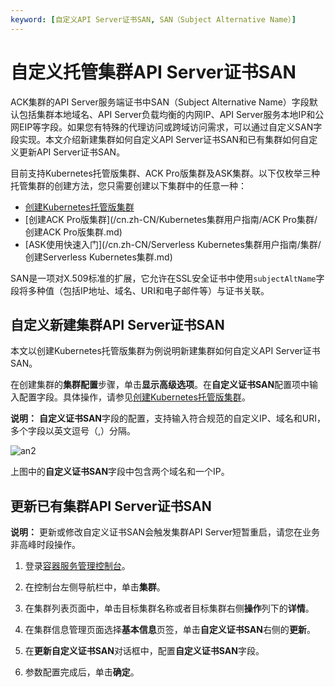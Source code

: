 ```yaml
---
keyword: [自定义API Server证书SAN, SAN（Subject Alternative Name）]
---
```


# 自定义托管集群API Server证书SAN

ACK集群的API Server服务端证书中SAN（Subject Alternative Name）字段默认包括集群本地域名、API Server负载均衡的内网IP、API Server服务本地IP和公网EIP等字段。如果您有特殊的代理访问或跨域访问需求，可以通过自定义SAN字段实现。本文介绍新建集群如何自定义API Server证书SAN和已有集群如何自定义更新API Server证书SAN。

目前支持Kubernetes托管版集群、ACK Pro版集群及ASK集群。以下仅枚举三种托管集群的创建方法，您只需要创建以下集群中的任意一种：

-   [创建Kubernetes托管版集群](/cn.zh-CN/Kubernetes集群用户指南/集群/创建集群/创建Kubernetes托管版集群.md)
-   [创建ACK Pro版集群](/cn.zh-CN/Kubernetes集群用户指南/ACK Pro集群/创建ACK Pro版集群.md)
-   [ASK使用快速入门](/cn.zh-CN/Serverless Kubernetes集群用户指南/集群/创建Serverless Kubernetes集群.md)

SAN是一项对X.509标准的扩展，它允许在SSL安全证书中使用`subjectAltName`字段将多种值（包括IP地址、域名、URI和电子邮件等）与证书关联。

## 自定义新建集群API Server证书SAN

本文以创建Kubernetes托管版集群为例说明新建集群如何自定义API Server证书SAN。

在创建集群的**集群配置**步骤，单击**显示高级选项**。在**自定义证书SAN**配置项中输入配置字段。具体操作，请参见[创建Kubernetes托管版集群](/cn.zh-CN/Kubernetes集群用户指南/集群/创建集群/创建Kubernetes托管版集群.md)。

**说明：** **自定义证书SAN**字段的配置，支持输入符合规范的自定义IP、域名和URI，多个字段以英文逗号（,）分隔。

![an2](https://help-static-aliyun-doc.aliyuncs.com/assets/img/zh-CN/0255017161/p256859.png)

上图中的**自定义证书SAN**字段中包含两个域名和一个IP。

## 更新已有集群API Server证书SAN

**说明：** 更新或修改自定义证书SAN会触发集群API Server短暂重启，请您在业务非高峰时段操作。

1.  登录[容器服务管理控制台](https://cs.console.aliyun.com)。

2.  在控制台左侧导航栏中，单击**集群**。

3.  在集群列表页面中，单击目标集群名称或者目标集群右侧**操作**列下的**详情**。

4.  在集群信息管理页面选择**基本信息**页签，单击**自定义证书SAN**右侧的**更新**。

5.  在**更新自定义证书SAN**对话框中，配置**自定义证书SAN**字段。

6.  参数配置完成后，单击**确定**。


